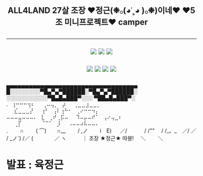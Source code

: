 
<div align="center">
 <h2> ALL4LAND  27살 조장 ♥정근(❉𓂂(◕˓˳◕ )𓂂❉)이네♥ ♥5조 미니프로젝트♥ camper<h2><hr>
<img src="https://img.shields.io/badge/JAVA-007396?style=for-the-badge&logo=java&logoColor=white"> <img src="https://img.shields.io/badge/Spring-6DB33F?style=for-the-badge&logo=Spring&logoColor=white"> <img src="https://img.shields.io/badge/javascript-F7DF1E?style=for-the-badge&logo=javascript&logoColor=black"> 

<img src="https://img.shields.io/badge/jsp-E34F26?style=for-the-badge&logo=jsp&logoColor=white"> <img src="https://img.shields.io/badge/css-1572B6?style=for-the-badge&logo=css3&logoColor=white"> <img src="https://img.shields.io/badge/postgresql-181717?style=for-the-badge&logo=postgresql&logoColor=white"> <img src="https://img.shields.io/badge/mybatis-808080?style=for-the-badge&logo=jpa&logoColor=black">
  </div>
<div>
▄▄▄▄▄▄▄▄▄▄▄▄▄▄▄▄▄▄▄▄▄▄▄▄▄▄▄▄▄▄▄▄▄▄▄
█░░░░░░░░▀█▄▀▄▀██████░▀█▄▀▄▀██████░
░░░░░░░░░░░▀█▄█▄███▀░░░ ▀██▄█▄███▀░

  </div>
  <div>
 .⠀⢰⠒⠒⠒⢲⠆⠀⠀⢀⠤⢤⡀⠀⡴⠀⠀⢀⣀⣀⣰⣀⣀⡀⠀⠀⠀⠀⠀
⠀⠀⣎⣀⣀⣀⡜⠀⠀⢰⠃⠀⢠⠇⢰⠓⠂⠀⢀⠔⠒⠒⠲⡄⠀⠀⠀⠀⠀⠀
⠤⠤⠤⣤⠤⠤⠤⠄⠀⣇⠀⢀⠞⢀⡯⠤⠀⠀⠹⠤⡤⠤⠞⠁⠀⢠⠔⢤⣀⠆
 ⠀⠀⢀⡏⠀⠀⠀⠀⠀⠈⠉⠁⠀⡸⠀⠀⠠⠤⠤⠴⠧⠤⠤⠄⠀⠀⠀⠀⠀
  </div>
  <div>
.　　 ∩
　　( ⌒)　　∩__
　　/ ,ノ　　 i　E)
　 ／/　　　 / /""
　/ /_、_　／/
／ / _ノ`) /／
(　　　　／
ヽ　　　｜ 조장 ★정근★ 따봉!
　＼　　 ＼

  </div>












  <h1>발표 : 육정근</h1>
